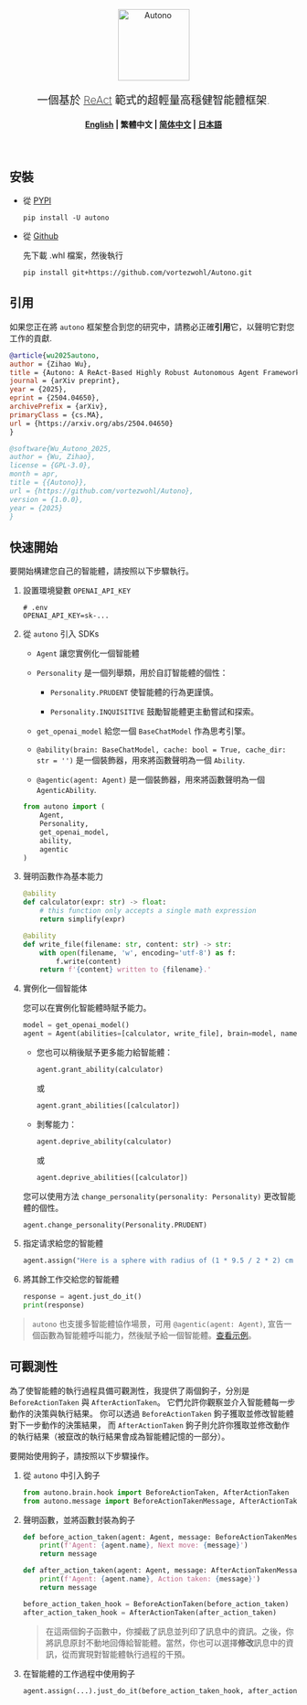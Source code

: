 <div align="center">
    <p>
        <img src="https://github.com/vortezwohl/Autono/releases/download/autono_icon/autono_logo.png" alt="Autono" height="125">
    </p>
    <p style="font-weight: 200; font-size: 19px">
        一個基於 <a href="https://arxiv.org/abs/2210.03629">ReAct</a> 範式的超輕量高穩健智能體框架.
    </p>
</div>

<h4 align="center">
    <p>
        <a href="https://github.com/vortezwohl/Autono/blob/main/README.md">English</a> |
        <b>繁體中文</b> |
        <a href="https://github.com/vortezwohl/Autono/blob/main/i18n/README_zh-hans.md">简体中文</a> |
        <a href="https://github.com/vortezwohl/Autono/blob/main/i18n/README_ja-jp.md">日本語</a>
    </p>
</h4>

<h5></br></h5>

## 安裝

- 從 [PYPI](https://pypi.org/project/autono/)

    ```shell
    pip install -U autono
    ```

- 從 [Github](https://github.com/vortezwohl/Autono/releases)

    先下載 .whl 檔案，然後執行

    ```shell
    pip install git+https://github.com/vortezwohl/Autono.git
    ```

## 引用

如果您正在將 `autono` 框架整合到您的研究中，請務必正確**引用**它，以聲明它對您工作的貢獻.

```bibtex
@article{wu2025autono,
author = {Zihao Wu},
title = {Autono: A ReAct-Based Highly Robust Autonomous Agent Framework},
journal = {arXiv preprint},
year = {2025},
eprint = {2504.04650},
archivePrefix = {arXiv},
primaryClass = {cs.MA},
url = {https://arxiv.org/abs/2504.04650}
}
```
```bibtex
@software{Wu_Autono_2025,
author = {Wu, Zihao},
license = {GPL-3.0},
month = apr,
title = {{Autono}},
url = {https://github.com/vortezwohl/Autono},
version = {1.0.0},
year = {2025}
}
```

## 快速開始

要開始構建您自己的智能體，請按照以下步驟執行。

1. 設置環境變數 `OPENAI_API_KEY`

    ```
    # .env
    OPENAI_API_KEY=sk-...
    ```

2. 從 `autono` 引入 SDKs

    - `Agent` 讓您實例化一個智能體

    - `Personality` 是一個列舉類，用於自訂智能體的個性：

        - `Personality.PRUDENT` 使智能體的行為更謹慎。

        - `Personality.INQUISITIVE` 鼓勵智能體更主動嘗試和探索。

    - `get_openai_model` 給您一個 `BaseChatModel` 作為思考引擎。

    - `@ability(brain: BaseChatModel, cache: bool = True, cache_dir: str = '')` 是一個裝飾器，用來將函數聲明為一個 `Ability`.

    - `@agentic(agent: Agent)` 是一個裝飾器，用來將函數聲明為一個  `AgenticAbility`.

    ```python
    from autono import (
        Agent,
        Personality,
        get_openai_model,
        ability,
        agentic
    )
    ```

3. 聲明函數作為基本能力

    ```python
    @ability
    def calculator(expr: str) -> float:
        # this function only accepts a single math expression
        return simplify(expr)

    @ability
    def write_file(filename: str, content: str) -> str:
        with open(filename, 'w', encoding='utf-8') as f:
            f.write(content)
        return f'{content} written to {filename}.'
    ```

4. 實例化一個智能体

    您可以在實例化智能體時賦予能力。

    ```python
    model = get_openai_model()
    agent = Agent(abilities=[calculator, write_file], brain=model, name='Autono', personality=Personality.INQUISITIVE)
    ```

    - 您也可以稍後賦予更多能力給智能體：

        ```python
        agent.grant_ability(calculator)
        ```

        或

        ```python
        agent.grant_abilities([calculator])
        ```

    - 剝奪能力：

        ```python
        agent.deprive_ability(calculator)
        ```

        或

        ```python
        agent.deprive_abilities([calculator])
        ```
    
    您可以使用方法 `change_personality(personality: Personality)` 更改智能體的個性。

    ```python
    agent.change_personality(Personality.PRUDENT)
    ```

5. 指定请求給您的智能體

    ```python
    agent.assign("Here is a sphere with radius of (1 * 9.5 / 2 * 2) cm and pi here is 3.14159, find the area and volume respectively then write the results into a file called 'result.txt'.")
    ```

6. 將其餘工作交給您的智能體

    ```python
    response = agent.just_do_it()
    print(response)
    ```

> `autono` 也支援多智能體協作場景，可用 `@agentic(agent: Agent)`, 宣告一個函數為智能體呼叫能力，然後賦予給一個智能體。[查看示例](https://github.com/vortezwohl/Autono/blob/main/demo/multi_agent.py)。

## 可觀測性

為了使智能體的執行過程具備可觀測性，我提供了兩個鉤子，分別是 `BeforeActionTaken` 與 `AfterActionTaken`。
它們允許你觀察並介入智能體每一步動作的決策與執行結果。
你可以透過 `BeforeActionTaken` 鉤子獲取並修改智能體對下一步動作的決策結果，
而 `AfterActionTaken` 鉤子則允許你獲取並修改動作的執行結果（被竄改的執行結果會成為智能體記憶的一部分）。

要開始使用鉤子，請按照以下步驟操作。

1. 從 `autono` 中引入鉤子

    ```python
    from autono.brain.hook import BeforeActionTaken, AfterActionTaken
    from autono.message import BeforeActionTakenMessage, AfterActionTakenMessage
    ```

2. 聲明函數，並將函數封裝為鉤子

    ```python
    def before_action_taken(agent: Agent, message: BeforeActionTakenMessage):
        print(f'Agent: {agent.name}, Next move: {message}')
        return message

    def after_action_taken(agent: Agent, message: AfterActionTakenMessage):
        print(f'Agent: {agent.name}, Action taken: {message}')
        return message

    before_action_taken_hook = BeforeActionTaken(before_action_taken)
    after_action_taken_hook = AfterActionTaken(after_action_taken)
    ```

    > 在這兩個鉤子函數中，你攔截了訊息並列印了訊息中的資訊。之後，你將訊息原封不動地回傳給智能體。當然，你也可以選擇**修改**訊息中的資訊，從而實現對智能體執行過程的干預。

3. 在智能體的工作過程中使用鉤子

    ```python
    agent.assign(...).just_do_it(before_action_taken_hook, after_action_taken_hook)
    ```
